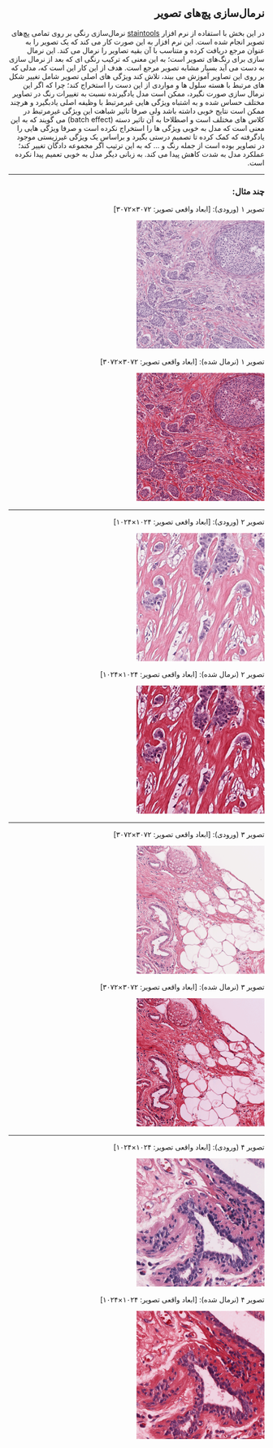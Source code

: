 <h2 style="direction:rtl">نرمال‌سازی پچ‌های تصویر</h2>
<div style="direction:rtl">
	در این بخش با استفاده از نرم افزار <a href="https://github.com/Peter554/StainTools">staintools</a> نرمال‌سازی رنگی بر روی تمامی پچ‌های تصویر انجام شده است. این نرم افزار به این صورت کار می کند که یک تصویر را به عنوان مرجع دریافت کرده و متناسب با آن بقیه تصاویر را نرمال می کند. این نرمال سازی برای رنگ‌های تصویر است؛ به این معنی که ترکیب رنگی ای که بعد از نرمال سازی به دست می آید بسیار مشابه تصویر مرجع است. هدف از این کار این است که، مدلی که بر روی این تصاویر آموزش می بیند، تلاش کند ویژگی های اصلی تصویر شامل تغییر شکل های مرتبط با هسته سلول ها و مواردی از این دست را استخراج کند؛ چرا که اگر این نرمال سازی صورت نگیرد، ممکن است مدل یادگیرنده نسبت به تغییرات رنگ در تصاویر مختلف حساس شده و به اشتباه ویژگی هایی غیرمرتبط با وظیفه اصلی یادبگیرد و هرچند ممکن است نتایج خوبی داشته باشد ولی صرفا تاثیر شباهت این ویژگی غیرمرتبط در کلاس های مختلف است و اصطلاحا به آن تاثیر دسته (batch effect) می گویند که به این معنی است که مدل به خوبی ویژگی ها را استخراج نکرده است و صرفا ویژگی هایی را یادگرفته که کمک کرده تا تصمیم درستی بگیرد و براساس یک ویژگی غیرزیستی موجود در تصاویر بوده است از جمله رنگ و … که به این ترتیب اگر مجموعه دادگان تغییر کند؛ عملکرد مدل به شدت کاهش پیدا می کند. به زبانی دیگر مدل به خوبی تعمیم پیدا نکرده است.
<div>

<hr>

<h3>چند مثال:</h3>
<p>تصویر ۱ (ورودی): [ابعاد واقعی تصویر: ۳۰۷۲×۳۰۷۲]</p>
<img src="./sample_images/74228_34292 (1).png" width="50%">
<p>تصویر ۱ (نرمال شده): [ابعاد واقعی تصویر: ۳۰۷۲×۳۰۷۲]</p>
<img src="./sample_images/74228_34292.png" width="50%">

<hr>

<p>تصویر ۲ (ورودی): [ابعاد واقعی تصویر: ۱۰۲۴×۱۰۲۴]</p>
<img src="./sample_images/85492_25076 (1).png" width="50%">
<p>تصویر ۲ (نرمال شده): [ابعاد واقعی تصویر: ۱۰۲۴×۱۰۲۴]</p>
<img src="./sample_images/85492_25076.png" width="50%">

<hr>

<p>تصویر ۳ (ورودی): [ابعاد واقعی تصویر: ۳۰۷۲×۳۰۷۲]</p>
<img src="./sample_images/86516_12788 (1).png" width="50%">
<p>تصویر ۳ (نرمال شده): [ابعاد واقعی تصویر: ۳۰۷۲×۳۰۷۲]</p>
<img src="./sample_images/86516_12788.png" width="50%">

<hr>

<p>تصویر ۴ (ورودی): [ابعاد واقعی تصویر: ۱۰۲۴×۱۰۲۴]</p>
<img src="./sample_images/88564_24052 (1).png" width="50%">
<p>تصویر ۴ (نرمال شده): [ابعاد واقعی تصویر: ۱۰۲۴×۱۰۲۴]</p>
<img src="./sample_images/88564_24052.png" width="50%">